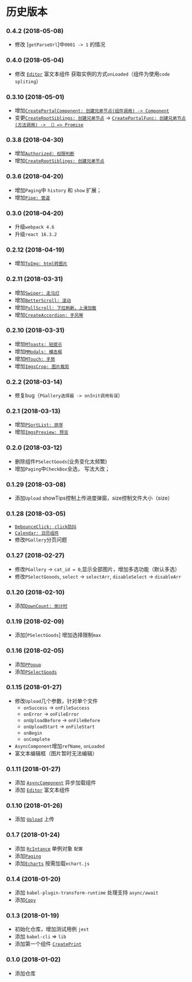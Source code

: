 # 历史版本

### 0.4.2 (2018-05-08)

* 修改 [`getParseUrl`]中`0001 -> 1` 的情况

### 0.4.0 (2018-05-04)
* 修改 [`Editor`](https://github.com/wya-team/wya-rc/tree/master/src/web/editor/) 富文本组件 获取实例的方式`onLoaded`（组件为使用`code spliting`）

### 0.3.10 (2018-05-01)

* 增加[`CreatePortalComponent: 创建兄弟节点(组件调用) -> Component`](https://github.com/wya-team/wya-rc/tree/master/src/web/create-portal-component/)
* 变更[`CreateRootSiblings: 创建兄弟节点`](https://github.com/wya-team/wya-rc/tree/master/src/web/create-portal-func/) -> [`CreatePortalFunc: 创建兄弟节点(方法调用) -> （）=> Promise`](https://github.com/wya-team/wya-rc/tree/master/src/web/create-portal-func/)

### 0.3.8 (2018-04-30)

* 增加[`Authorized: 权限判断`](https://github.com/wya-team/wya-rc/tree/master/src/web/authorized/)
* 增加[`CreateRootSiblings: 创建兄弟节点`](https://github.com/wya-team/wya-rc/tree/master/src/web/create-portal-func/)

### 0.3.6 (2018-04-20)

* 增加`Paging`中 `history` 和 `show` 扩展；
* 增加[`Pipe: 管道`](https://github.com/wya-team/wya-rc/tree/master/src/web/pipe/)

### 0.3.0 (2018-04-20)

- 升级`webpack 4.6`
- 升级`react 16.3.2`

### 0.2.12 (2018-04-19)

* 增加[`ToImg: html转图片`](https://github.com/wya-team/wya-rc/tree/master/src/web/to-img/)

### 0.2.11 (2018-03-31)

* 增加[`Swiper: 走马灯`](https://github.com/wya-team/wya-rc/tree/master/src/web/swiper/)
* 增加[`BetterScroll: 滚动`](https://github.com/wya-team/wya-rc/tree/master/src/web/better-scroll/)
* 增加[`PullScroll: 下拉刷新，上滑加载`](https://github.com/wya-team/wya-rc/tree/master/src/web/pull-scroll/)
* 增加[`CreateAccordion: 手风琴`](https://github.com/wya-team/wya-rc/tree/master/src/web/create-accordion/)


### 0.2.10 (2018-03-31)

* 增加[`MToasts: 轻提示`](https://github.com/wya-team/wya-rc/tree/master/src/web/m-toasts/)
* 增加[`MModals: 模态框`](https://github.com/wya-team/wya-rc/tree/master/src/web/m-modals/)
* 增加[`MTouch: 手势`](https://github.com/wya-team/wya-rc/tree/master/src/web/m-touch/)
* 增加[`ImgsCrop: 图片裁剪`](https://github.com/wya-team/wya-rc/tree/master/src/web/imgs-crop/)

### 0.2.2 (2018-03-14)

* 修复bug（`PGallery选择器 -> onInit调用有误`）


### 0.2.1 (2018-03-13)

* 增加[`PSortList: 排序`](https://github.com/wya-team/wya-rc/tree/master/src/web/p-sort-list/)
* 增加[`ImgsPreview: 预览`](https://github.com/wya-team/wya-rc/tree/master/src/web/imgs-preview/)

### 0.2.0 (2018-03-12)

* 删除组件`PSelectGoods`(业务变化太频繁)
* 增加`Paging`中`CheckBox`全选， 写法大改； 

### 0.1.29 (2018-03-08)

* 添加`Upload` showTips控制上传进度弹窗，size控制文件大小（size）

### 0.1.28 (2018-03-05)

* [`DebounceClick: click防抖`](https://github.com/wya-team/wya-rc/tree/master/src/web/debounce-click/)
* [`Calendar: 日历组件`](https://github.com/wya-team/wya-rc/tree/master/src/web/calendar/)
* 修改`PGallery`分页问题

### 0.1.27 (2018-02-27)

* 修改`PGallery` -> `cat_id = 0`,显示全部图片，增加多选功能（默认多选） 
* 修改`PSelectGooods`, `select` ->  `selectArr`, `disableSelect` -> `disableArr`

### 0.1.20 (2018-02-10)

* 添加[`DownCount: 倒计时`](https://github.com/wya-team/wya-rc/tree/master/src/web/down-count/)

### 0.1.19 (2018-02-09)

* 添加[`PSelectGoods`] 增加选择限制`max`

### 0.1.16 (2018-02-05)

* 添加[`PPopup`](https://github.com/wya-team/wya-rc/tree/master/src/web/p-popup/)
* 添加[`PSelectGoods`](https://github.com/wya-team/wya-rc/tree/master/src/web/p-select-goods/)

### 0.1.15 (2018-01-27)

* 修改`Upload`几个参数，针对单个文件
	* `onSuccess` -> `onFileSuccess`
	* `onError` -> `onFileError`
	* `onUploadBefore` -> `onFileBefore`
	* `onUploadStart` -> `onFileStart`
	* `onBegin`
	* `onComplete`
* `AsyncComponent`增加`refName`, `onLoaded`
* 富文本编辑框（图片暂时无法编辑）

### 0.1.11 (2018-01-27)

* 添加 [`AsyncComponent`](https://github.com/wya-team/wya-rc/tree/master/src/web/async-component/) 异步加载组件
* 添加 [`Editor`](https://github.com/wya-team/wya-rc/tree/master/src/web/editor/) 富文本组件

### 0.1.10 (2018-01-26)

* 添加 [`Upload`](https://github.com/wya-team/wya-rc/tree/master/src/web/upload/) 上传

### 0.1.7 (2018-01-24)

* 添加 [`RcIntance`](https://github.com/wya-team/wya-rc/tree/master/src/web/rc-instance/) 单例对象 `配置`
* 添加[`Paging`](https://github.com/wya-team/wya-rc/tree/master/src/web/paging/)
* 添加[`Echarts`](https://github.com/wya-team/wya-rc/tree/master/src/web/echarts/) 按需加载`echart.js`

### 0.1.4 (2018-01-20)

* 添加 `babel-plugin-transform-runtime` 处理支持 `async/await`
* 添加[`Copy`](https://github.com/wya-team/wya-rc/tree/master/src/web/copy/)

### 0.1.3 (2018-01-19)

* 初始化仓库，增加测试用例 `jest`
* 添加 `babel-cli` => `lib`
* 添加第一个组件 [`CreatePrint`](https://github.com/wya-team/wya-rc/tree/master/src/web/create-print/)

### 0.1.0 (2018-01-02)

* 添加仓库

